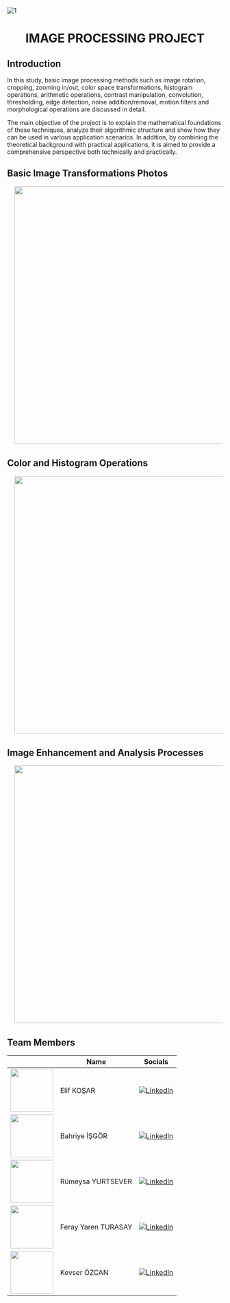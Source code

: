 ![1](https://github.com/user-attachments/assets/4d00b70e-1193-4513-b2e7-26286123ed34)

# <h1 align="center">IMAGE PROCESSING PROJECT</h1>

## Introduction
In this study, basic image processing methods such as image rotation, cropping, zooming in/out, color space transformations, histogram operations, arithmetic operations, contrast manipulation, convolution, thresholding, edge detection, noise addition/removal, motion filters and morphological operations are discussed in detail.

The main objective of the project is to explain the mathematical foundations of these techniques, analyze their algorithmic structure and show how they can be used in various application scenarios. In addition, by combining the theoretical background with practical applications, it is aimed to provide a comprehensive perspective both technically and practically.


 ## Basic Image Transformations Photos
<pre>
  <img src="https://github.com/user-attachments/assets/e10dc11f-777e-468a-8e87-c4eaee7302b3" width="600"> <img src="https://github.com/user-attachments/assets/40f840df-2d1a-4303-93e7-b676b55f72bd" width="600"> <img src="https://github.com/user-attachments/assets/4021d706-e59b-4097-b74c-150bd24922fa" width="600"> <img src="https://github.com/user-attachments/assets/068fd000-2356-4808-9d2f-cfacad19cccf" width="600"> <img src="https://github.com/user-attachments/assets/a3da9437-743d-4574-a6db-744babebfbeb" width="600">
</pre>

## Color and Histogram Operations
<pre>
  <img src="https://github.com/user-attachments/assets/027bd804-1dc8-4609-b890-64f270729172" width="600"> <img src="https://github.com/user-attachments/assets/2e9885fa-0154-44cb-a6f6-b8084ba896d9" width="600"> <img src="https://github.com/user-attachments/assets/574a043e-cb53-463f-aed8-90a51f843ef1" width="600"> <img src="https://github.com/user-attachments/assets/d0b97c13-8d2e-4581-b833-cd037e2631f6" width="600">
</pre>


## Image Enhancement and Analysis Processes
<pre>
  <img src="https://github.com/user-attachments/assets/92276a1a-12a4-49be-8665-22c2309ed418" width="600"> <img src="https://github.com/user-attachments/assets/a61747b6-1ef7-4ded-a507-89e3a8a718cb" width="600"> <img src="https://github.com/user-attachments/assets/696b82bc-8587-4dab-9c7f-5e26ebd49520" width="600"> <img src="https://github.com/user-attachments/assets/f41586ab-b4fa-4121-af84-9b2932a84787" width="600"> <img src="https://github.com/user-attachments/assets/5ffea215-9226-4ae4-89fe-5f65454f23ac" width="600"> <img src="https://github.com/user-attachments/assets/2b0edb7d-d127-4129-85b7-e29265448815" width="600"> <img src="https://github.com/user-attachments/assets/6bf18b49-04dc-4c2f-af9a-21a15d8d98ce" width="600"> <img src="https://github.com/user-attachments/assets/f7554abe-7562-469e-be38-e0ac5d9dab25" width="600">
</pre>


## Team Members

|                       | Name                  | Socials |
|-----------------------|-----------------------|---------|
| <img src="./images/bahriye.jpeg" width="100"/> | Elif KOŞAR              | [![LinkedIn](https://img.shields.io/badge/LinkedIn-Profile-blue?logo=linkedin)](https://www.linkedin.com/in/elifkosar/) |
| <img src="./images/ikra.jpeg" width="100"/>    | Bahriye İŞGÖR          | [![LinkedIn](https://img.shields.io/badge/LinkedIn-Profile-blue?logo=linkedin)](https://www.linkedin.com/in/bahriye-isgor/) |
| <img src="./images/serkan.jpg" width="100"/>   | Rümeysa YURTSEVER          | [![LinkedIn](https://img.shields.io/badge/LinkedIn-Profile-blue?logo=linkedin)](https://www.linkedin.com/in/rumeysayurtsever/) |
| <img src="./images/vecih.jpg" width="100"/>    | Feray Yaren TURASAY         | [![LinkedIn](https://img.shields.io/badge/LinkedIn-Profile-blue?logo=linkedin)](https://www.linkedin.com/in/feray-yaren-turasay/) |
| <img src="./images/yusuf.jpg" width="100"/>    | Kevser ÖZCAN              | [![LinkedIn](https://img.shields.io/badge/LinkedIn-Profile-blue?logo=linkedin)](https://www.linkedin.com/in/kevser-%C3%B6zcan-270817251/) |


